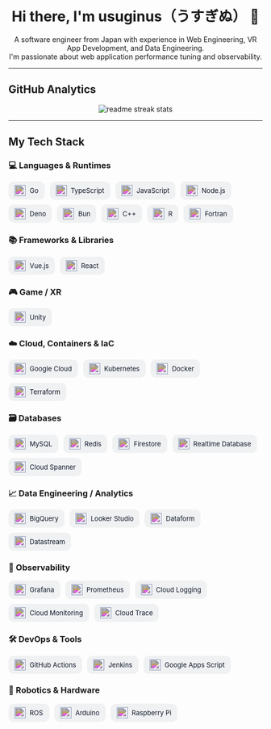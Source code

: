 <div align="center">
  <h1 align="center">Hi there, I'm usuginus（うすぎぬ） 👋</h1>
  <p align="center">
    A software engineer from Japan with experience in Web Engineering, VR App Development, and Data Engineering.
    <br />
    I'm passionate about web application performance tuning and observability.
  </p>
</div>

---

## **GitHub Analytics**

<div align="center">
  <img src="https://github-readme-streak-stats.herokuapp.com/?user=usuginus&theme=transparent&border_radius=10&starting_year=2020&card_width=600" alt="readme streak stats" />
</div>

---

## **My Tech Stack**

<!-- ================================
 Simple Icons 統一版 Tech Stack
 単色・ダーク/ライト対応ピルUI
=============================== -->
<div align="left">

  <!-- 共通スタイル -->
  <style>
    .si-grid { display:flex; flex-wrap:wrap; gap:10px; margin:6px 0 20px; }
    .si-item { display:inline-flex; align-items:center; gap:8px; padding:7px 12px; border-radius:10px; background:#0F172A0D; }
    .si-item img { width:22px; height:22px; filter: invert(23%) sepia(11%) saturate(722%) hue-rotate(186deg) brightness(92%) contrast(92%); }
    .si-item span { font-size:13px; color:#0f172a; white-space:nowrap; }
    @media (prefers-color-scheme: dark) {
      .si-item { background:#FFFFFF12; }
      .si-item span { color:#e5e7eb; }
      .si-item img { filter: invert(90%); }
    }
  </style>

  <!-- 💻 Languages & Runtimes -->
  <h3>💻 Languages &amp; Runtimes</h3>
  <div class="si-grid">
    <div class="si-item"><img alt="Go" src="https://cdn.jsdelivr.net/npm/simple-icons@v13/icons/go.svg"/><span>Go</span></div>
    <div class="si-item"><img alt="TypeScript" src="https://cdn.jsdelivr.net/npm/simple-icons@v13/icons/typescript.svg"/><span>TypeScript</span></div>
    <div class="si-item"><img alt="JavaScript" src="https://cdn.jsdelivr.net/npm/simple-icons@v13/icons/javascript.svg"/><span>JavaScript</span></div>
    <div class="si-item"><img alt="Node.js" src="https://cdn.jsdelivr.net/npm/simple-icons@v13/icons/nodedotjs.svg"/><span>Node.js</span></div>
    <div class="si-item"><img alt="Deno" src="https://cdn.jsdelivr.net/npm/simple-icons@v13/icons/deno.svg"/><span>Deno</span></div>
    <div class="si-item"><img alt="Bun" src="https://cdn.jsdelivr.net/npm/simple-icons@v13/icons/bun.svg"/><span>Bun</span></div>
    <div class="si-item"><img alt="C++" src="https://cdn.jsdelivr.net/npm/simple-icons@v13/icons/cplusplus.svg"/><span>C++</span></div>
    <div class="si-item"><img alt="R" src="https://cdn.jsdelivr.net/npm/simple-icons@v13/icons/r.svg"/><span>R</span></div>
    <div class="si-item"><img alt="Fortran" src="https://cdn.jsdelivr.net/npm/simple-icons@v13/icons/fortran.svg"/><span>Fortran</span></div>
  </div>

  <!-- 📚 Frameworks & Libraries -->
  <h3>📚 Frameworks &amp; Libraries</h3>
  <div class="si-grid">
    <div class="si-item"><img alt="Vue.js" src="https://cdn.jsdelivr.net/npm/simple-icons@v13/icons/vuedotjs.svg"/><span>Vue.js</span></div>
    <div class="si-item"><img alt="React" src="https://cdn.jsdelivr.net/npm/simple-icons@v13/icons/react.svg"/><span>React</span></div>
  </div>

  <!-- 🎮 Game / XR -->
  <h3>🎮 Game / XR</h3>
  <div class="si-grid">
    <div class="si-item"><img alt="Unity" src="https://cdn.jsdelivr.net/npm/simple-icons@v13/icons/unity.svg"/><span>Unity</span></div>
  </div>

  <!-- ☁️ Cloud, Containers & IaC -->
  <h3>☁️ Cloud, Containers &amp; IaC</h3>
  <div class="si-grid">
    <div class="si-item"><img alt="Google Cloud" src="https://cdn.jsdelivr.net/npm/simple-icons@v13/icons/googlecloud.svg"/><span>Google Cloud</span></div>
    <div class="si-item"><img alt="Kubernetes" src="https://cdn.jsdelivr.net/npm/simple-icons@v13/icons/kubernetes.svg"/><span>Kubernetes</span></div>
    <div class="si-item"><img alt="Docker" src="https://cdn.jsdelivr.net/npm/simple-icons@v13/icons/docker.svg"/><span>Docker</span></div>
    <div class="si-item"><img alt="Terraform" src="https://cdn.jsdelivr.net/npm/simple-icons@v13/icons/terraform.svg"/><span>Terraform</span></div>
  </div>

  <!-- 🗃️ Databases -->
  <h3>🗃️ Databases</h3>
  <div class="si-grid">
    <div class="si-item"><img alt="MySQL" src="https://cdn.jsdelivr.net/npm/simple-icons@v13/icons/mysql.svg"/><span>MySQL</span></div>
    <div class="si-item"><img alt="Redis" src="https://cdn.jsdelivr.net/npm/simple-icons@v13/icons/redis.svg"/><span>Redis</span></div>
    <div class="si-item"><img alt="Firebase" src="https://cdn.jsdelivr.net/npm/simple-icons@v13/icons/firebase.svg"/><span>Firestore</span></div>
    <div class="si-item"><img alt="Firebase" src="https://cdn.jsdelivr.net/npm/simple-icons@v13/icons/firebase.svg"/><span>Realtime Database</span></div>
    <div class="si-item"><img alt="Google Cloud Spanner" src="https://cdn.jsdelivr.net/npm/simple-icons@v13/icons/googlecloudspanner.svg"/><span>Cloud Spanner</span></div>
  </div>

  <!-- 📈 Data Engineering / Analytics -->
  <h3>📈 Data Engineering / Analytics</h3>
  <div class="si-grid">
    <div class="si-item"><img alt="Google BigQuery" src="https://cdn.jsdelivr.net/npm/simple-icons@v13/icons/googlebigquery.svg"/><span>BigQuery</span></div>
    <div class="si-item"><img alt="Looker" src="https://cdn.jsdelivr.net/npm/simple-icons@v13/icons/looker.svg"/><span>Looker Studio</span></div>
    <div class="si-item"><img alt="Google Cloud" src="https://cdn.jsdelivr.net/npm/simple-icons@v13/icons/googlecloud.svg"/><span>Dataform</span></div>
    <div class="si-item"><img alt="Google Cloud" src="https://cdn.jsdelivr.net/npm/simple-icons@v13/icons/googlecloud.svg"/><span>Datastream</span></div>
  </div>

  <!-- 🔭 Observability -->
  <h3>🔭 Observability</h3>
  <div class="si-grid">
    <div class="si-item"><img alt="Grafana" src="https://cdn.jsdelivr.net/npm/simple-icons@v13/icons/grafana.svg"/><span>Grafana</span></div>
    <div class="si-item"><img alt="Prometheus" src="https://cdn.jsdelivr.net/npm/simple-icons@v13/icons/prometheus.svg"/><span>Prometheus</span></div>
    <div class="si-item"><img alt="Google Cloud" src="https://cdn.jsdelivr.net/npm/simple-icons@v13/icons/googlecloud.svg"/><span>Cloud Logging</span></div>
    <div class="si-item"><img alt="Google Cloud" src="https://cdn.jsdelivr.net/npm/simple-icons@v13/icons/googlecloud.svg"/><span>Cloud Monitoring</span></div>
    <div class="si-item"><img alt="Google Cloud" src="https://cdn.jsdelivr.net/npm/simple-icons@v13/icons/googlecloud.svg"/><span>Cloud Trace</span></div>
  </div>

  <!-- 🛠️ DevOps & Tools -->
  <h3>🛠️ DevOps &amp; Tools</h3>
  <div class="si-grid">
    <div class="si-item"><img alt="GitHub Actions" src="https://cdn.jsdelivr.net/npm/simple-icons@v13/icons/githubactions.svg"/><span>GitHub Actions</span></div>
    <div class="si-item"><img alt="Jenkins" src="https://cdn.jsdelivr.net/npm/simple-icons@v13/icons/jenkins.svg"/><span>Jenkins</span></div>
    <div class="si-item"><img alt="Google Apps Script" src="https://cdn.jsdelivr.net/npm/simple-icons@v13/icons/googleappsscript.svg"/><span>Google Apps Script</span></div>
  </div>

  <!-- 🤖 Robotics & Hardware -->
  <h3>🤖 Robotics &amp; Hardware</h3>
  <div class="si-grid">
    <div class="si-item"><img alt="ROS" src="https://cdn.jsdelivr.net/npm/simple-icons@v13/icons/ros.svg"/><span>ROS</span></div>
    <div class="si-item"><img alt="Arduino" src="https://cdn.jsdelivr.net/npm/simple-icons@v13/icons/arduino.svg"/><span>Arduino</span></div>
    <div class="si-item"><img alt="Raspberry Pi" src="https://cdn.jsdelivr.net/npm/simple-icons@v13/icons/raspberrypi.svg"/><span>Raspberry Pi</span></div>
  </div>

</div>
